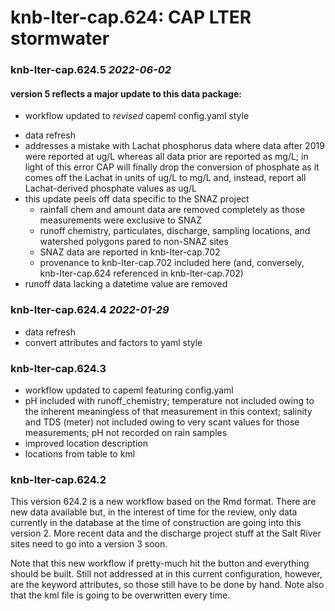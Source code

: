 # knb-lter-cap.624: CAP LTER stormwater

### knb-lter-cap.624.5 *2022-06-02*

#### version 5 reflects a major update to this data package:

* workflow updated to _revised_ capeml config.yaml style
- data refresh
- addresses a mistake with Lachat phosphorus data where data after 2019 were reported at ug/L whereas all data prior are reported as mg/L; in light of this error CAP will finally drop the conversion of phosphate as it comes off the Lachat in units of ug/L to mg/L and, instead, report all Lachat-derived phosphate values as ug/L
- this update peels off data specific to the SNAZ project
  - rainfall chem and amount data are removed completely as those measurements were exclusive to SNAZ
  - runoff chemistry, particulates, discharge, sampling locations, and watershed polygons pared to non-SNAZ sites
  - SNAZ data are reported in knb-lter-cap.702
  - provenance to knb-lter-cap.702 included here (and, conversely, knb-lter-cap.624 referenced in knb-lter-cap.702)
- runoff data lacking a datetime value are removed


### knb-lter-cap.624.4 *2022-01-29*

- data refresh
- convert attributes and factors to yaml style


### knb-lter-cap.624.3

* workflow updated to capeml featuring config.yaml
* pH included with runoff_chemistry; temperature not included owing to the
  inherent meaningless of that measurement in this context; salinity and TDS
  (meter) not included owing to very scant values for those measurements; pH
  not recorded on rain samples
* improved location description
* locations from table to kml


### knb-lter-cap.624.2

This version 624.2 is a new workflow based on the Rmd format. There are new
data available but, in the interest of time for the review, only data currently
in the database at the time of construction are going into this version 2. More
recent data and the discharge project stuff at the Salt River sites need to go
into a version 3 soon.

Note that this new workflow if pretty-much hit the button and everything should
be built. Still not addressed at in this current configuration, however, are
the keyword attributes, so those still have to be done by hand. Note also that
the kml file is going to be overwritten every time.
